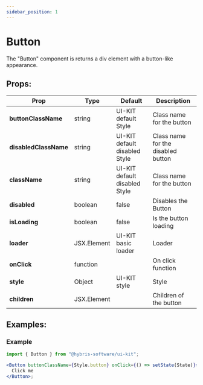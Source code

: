 ```yaml
---
sidebar_position: 1
---
```


# Button

The "Button" component is returns a div element with a button-like appearance.

## Props:

| **Prop**              | **Type**    | **Default**                   | **Description**                    |
| --------------------- | ----------- | ----------------------------- | ---------------------------------- |
| **buttonClassName**   | string      | UI-KIT default Style          | Class name for the button          |
| **disabledClassName** | string      | UI-KIT default disabled Style | Class name for the disabled button |
| **className**         | string      | UI-KIT default disabled Style | Class name for the button          |
| **disabled**          | boolean     | false                         | Disables the Button                |
| **isLoading**         | boolean     | false                         | Is the button loading              |
| **loader**            | JSX.Element | UI-KIT basic loader           | Loader                             |
| **onClick**           | function    |                               | On click function                  |
| **style**             | Object      | UI-KIT style                  | Style                              |
| **children**          | JSX.Element |                               | Children of the button             |

## Examples:

### Example

```jsx
import { Button } from "@hybris-software/ui-kit";

<Button buttonClassName={Style.button} onClick={() => setState(State)}>
  Click me
</Button>;
```
